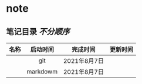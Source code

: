 # note

## 笔记目录 *不分顺序*  
|名称|启动时间|完成时间|更新时间|
|:----:|:----:|:----:|:----:|
||git|2021年8月7日|||
||markdowm|2021年8月7日|||


